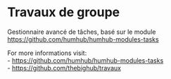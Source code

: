 Travaux de groupe
==============

Gestionnaire avancé de tâches, basé sur le module <https://github.com/humhub/humhub-modules-tasks>


For more  informations visit:  
	- <https://github.com/humhub/humhub-modules-tasks>  
	- <https://github.com/thebighub/travaux>
